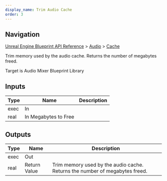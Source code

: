 ```yaml
---
display_name: Trim Audio Cache
order: 3
---
```

## Navigation

[Unreal Engine Blueprint API Reference](https://dev.epicgames.com/documentation/en-us/unreal-engine/BlueprintAPI) > [Audio](https://dev.epicgames.com/documentation/en-us/unreal-engine/BlueprintAPI/Audio) > [Cache](https://dev.epicgames.com/documentation/en-us/unreal-engine/BlueprintAPI/Audio/Cache)

Trim memory used by the audio cache. Returns the number of megabytes freed.

Target is Audio Mixer Blueprint Library

## Inputs

| Type | Name | Description |
| --- | --- | --- |
| exec | In |  |
| real | In Megabytes to Free |  |

## Outputs

| Type | Name | Description |
| --- | --- | --- |
| exec | Out |  |
| real | Return Value | Trim memory used by the audio cache. Returns the number of megabytes freed. |
